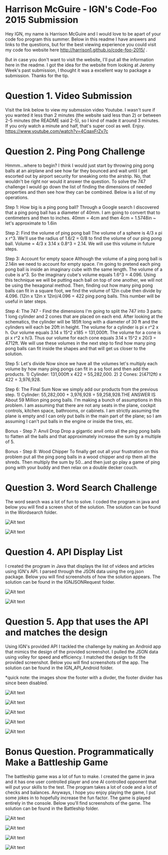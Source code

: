 Harrison McGuire - IGN's Code-Foo 2015 Submission
=============

Hey IGN, my name is Harrison McGuire and I would love to be apart of your code foo program this summer. Below in this readme I have answers and links to the questions, but for the best viewing experience you could visit my code foo website here http://harrison1.github.io/code-foo-2015/ . 

But in case you don't want to visit the website, I'll put all the information here in the readme. I got the idea for the website from looking at Jeremy Week's past submission, I thought it was a excellent way to package a submission. Thanks for the tip.


Question 1. Video Submission
=============
Visit the link below to view my submssion video Youtube. I wasn't sure if you wanted it less than 2 minutes (the website said less than 2) or between 2-5 minutes (the README said 2-5), so I kind of made it around 3 minutes. If you only watch a minute and half, that's super cool as well. Enjoy.
https://www.youtube.com/watch?v=4CqaxFrZv7c

Question 2. Ping Pong Challenge
=============
Hmmm...where to begin? I think I would just start by throwing ping pong balls at an airplane and see how far they bounced and wait until I get escorted out by airport security for sneaking onto the airstrip. No, that wouldn't be right nor would it answer the question. To solve the 747 challenge I would go down the list of finding the dimensions of needed properties and then see how they can be combined. Below is a list of my operations.

Step 1: How big is a ping pong ball?
Through a Google search I discovered that a ping pong ball has a diameter of 40mm. I am going to convert that to centimeters and then to inches. 40mm = 4cm and then 4cm = 1.5748in ~ let's approximate to 1.6in

Step 2: Find the volume of ping pong ball
The volume of a sphere is 4/3 x pi x r^3. We'll use the radius of 1.6/2 = 0/8 to find the volume of our ping pong ball. Volume = 4/3 x 3.14 x 0.8^3 = 2.14. We will use this volume in future steps.

Step 3: Account for empty space
Although the volume of a ping pong ball is 2.14in we need to account for empty space. I'm going to pretend each ping pong ball is inside an imaginary cube with the same length. The volume of a cube is a^3. So the imaginary cube's volume equals 1.6^3 = 4.096. Using this technique we will be putting each ball on top of one another, we will not be using the hexagonal method. Then, finding out how many ping pong balls can fit in a square foot, we find the volume of 12in cube then divide by 4.096. (12in x 12in x 12in)/4.096 = 422 ping pong balls. This number will be useful in later steps.

Step 4: The 747 - Find the dimensions
I'm going to split the 747 into 3 parts: 1 long cylinder and 2 cones that are placed on each end. After looking at the schematics, the cylinder will be 185ft long with a diameter of 30 ft and the cylinders will each be 20ft in height. The volume for a cylinder is pi x r^2 x h. Our volume equals 3.14 x 15^2 x185 = 131,000ft. The volume for a cone is pi x r^2 x h/3. Thus our volume for each cone equals 3.14 x 15^2 x 20/3 = 4712ft. We will use these volumes in the next step to find how many ping pong balls can fit inside the shapes and that will get us closer to the solution.

Step 5: Let's divide
Now since we have all the volumes let's multiply each volume by how many ping pongs can fit in a sq foot and then add the products. 1) Cylinder: 131,000ft x 422 = 55,282,000. 2) 2 Cones: 2(4712ft) x 422 = 3,976,928.

Step 6: The Final Sum
Now we simply add our products from the previous step. 1) Cylinder: 55,282,000 + 3,976,928 = 59,258,928.THE ANSWER IS About 59 Million ping pong balls. I'm making a bunch of assumptions in this problem. I am assuming that there are not any seats in the plane, cockpit controls, kitchen space, bathrooms, or cabinets. I am strictly assuming the plane is empty and I can only put balls in the main part of the plane; so I am assuming I can't put balls in the engine or inside the tires, etc.

Bonus - Step 7: Anvil Drop
Drop a gigantic anvil onto all the ping pong balls to flatten all the balls and that approximately increase the sum by a multiple of 5.

Bonus - Step 8: Wood Chipper
To finally get out all your frustration on this problem put all the ping pong balls in a wood chipper and rip them all the shreds. Then multiply the sum by 50...and then just go play a game of ping pong with your buddy and then relax on a double decker couch.

Question 3. Word Search Challenge
=============
The word search was a lot of fun to solve. I coded the program in java and below you will find a screen shot of the solution. The solution can be found in the Wordsearch folder.

![Alt text](./screenshots/ws1.PNG?raw=true)

![Alt text](./screenshots/ws2.PNG)


Question 4. API Display List
=============
I created the program in Java that displays the list of videos and articles using IGN's API. I parsed through the JSON data using the org.json package. Below you will find screenshots of how the solution appears. The solution can be found in the IGNJSONRequest folder.

![Alt text](./screenshots/ignjsonp1.PNG?raw=true)

![Alt text](./screenshots/ignjsonp2.PNG?raw=true)


Question 5. App that uses the API and matches the design
=============
Using IGN's provided API I tackled the challenge by making an Android app that mimics the design of the provided screenshot. I pulled the JSON data using volley for speed and efficiency. I matched the design to fit the provided screenshot. Below you will find screenshots of the app. The solution can be found in the IGN_API_Android folder.

*quick note: the images show the footer with a divder, the footer divider has since been disabled.  

![Alt text](./screenshots/nex3.png?raw=true)

![Alt text](./screenshots/nex1.png?raw=true)

![Alt text](./screenshots/nex2.png?raw=true)

![Alt text](./screenshots/ignapp1.PNG?raw=true)

![Alt text](./screenshots/ignapp2.PNG?raw=true)


Bonus Question. Programmatically Make a Battleship Game
=============
The battleship game was a lot of fun to make. I created the game in java and it has one user controlled player and one AI controlled opponent that will put your skills to the test. The program takes a lot of code and a lot of checks and balances. Anyways, I hope you enjoy playing the game, I put some jokes in to hopefully increase the fun factor. The game is played entirely in the console. Below you'll find screenshots of the game. The solution can be found in the Battleship folder.


![Alt text](./screenshots/bs1.PNG?raw=true)

![Alt text](./screenshots/bs2.PNG?raw=true)

![Alt text](./screenshots/bs3.PNG?raw=true)

![Alt text](./screenshots/bs4.PNG?raw=true)
